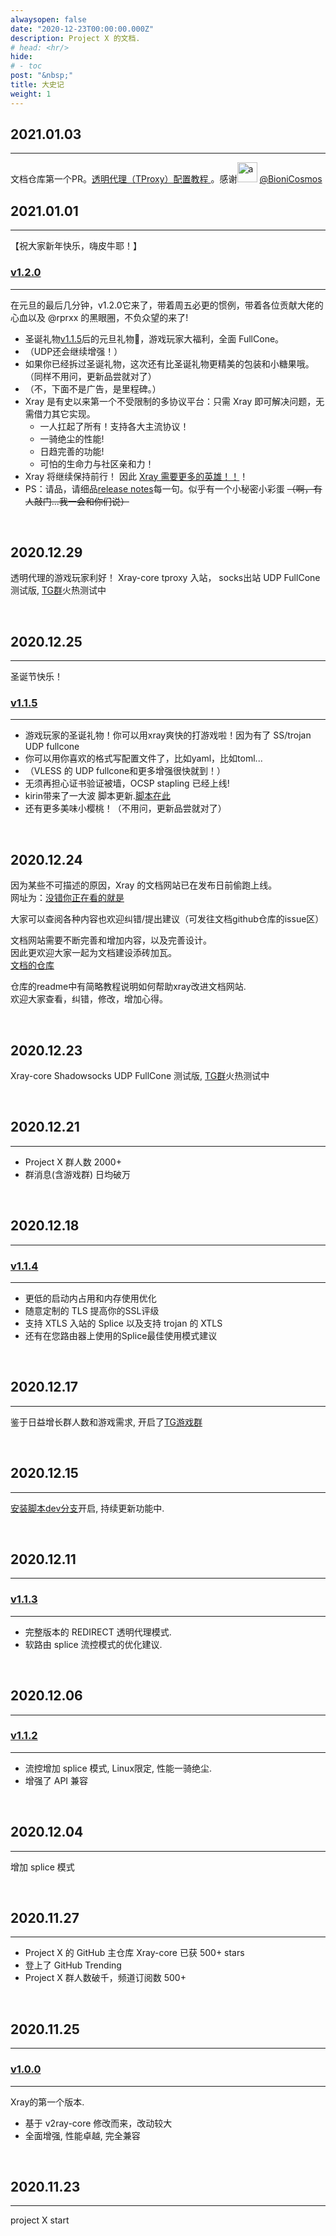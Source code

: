 ```yaml
---
alwaysopen: false
date: "2020-12-23T00:00:00.000Z"
description: Project X 的文档.
# head: <hr/>
hide:
# - toc
post: "&nbsp;"
title: 大史记
weight: 1
---
```


## 2021.01.03
---
文档仓库第一个PR。[透明代理（TProxy）配置教程 ](../../documents/level-2/tproxy) 。感谢<img src="https://avatars2.githubusercontent.com/u/41363844?s=32" width="32px" height="32px" alt="a"/> [@BioniCosmos](https://github.com/BioniCosmos)


## 2021.01.01
---

【祝大家新年快乐，嗨皮牛耶！】

###  [v1.2.0](https://github.com/XTLS/Xray-core/releases/tag/v1.2.0)
---

在元旦的最后几分钟，v1.2.0它来了，带着周五必更的惯例，带着各位贡献大佬的心血以及 @rprxx 的黑眼圈，不负众望的来了!
- 圣诞礼物[v1.1.5](https://xtls.github.io/about/new/#20201225)后的元旦礼物🎁，游戏玩家大福利，全面 FullCone。
- （UDP还会继续增强！）
- 如果你已经拆过圣诞礼物，这次还有比圣诞礼物更精美的包装和小糖果哦。（同样不用问，更新品尝就对了）
- （不，下面不是广告，是里程碑。）
- Xray 是有史以来第一个不受限制的多协议平台：只需 Xray 即可解决问题，无需借力其它实现。
  - 一人扛起了所有！支持各大主流协议！
  - 一骑绝尘的性能!
  - 日趋完善的功能!
  - 可怕的生命力与社区亲和力！
- Xray 将继续保持前行！ 因此 [Xray 需要更多的英雄！！](https://github.com/XTLS/Xray-core/discussions/56)！
- PS：请品，请细品[release notes](https://github.com/XTLS/Xray-core/releases/tag/v1.2.0)每一句。似乎有一个小秘密小彩蛋 ~~（啊，有人敲门...我一会和你们说）~~

<br />

## 2020.12.29
透明代理的游戏玩家利好！ Xray-core tproxy 入站， socks出站 UDP FullCone 测试版, [TG群](https://t.me/projectXray)火热测试中

<br />

## 2020.12.25
---
圣诞节快乐！

###  [v1.1.5](https://github.com/XTLS/Xray-core/releases/tag/v1.1.5)
---
- 游戏玩家的圣诞礼物！你可以用xray爽快的打游戏啦！因为有了 SS/trojan UDP fullcone 
- 你可以用你喜欢的格式写配置文件了，比如yaml，比如toml...
- （VLESS 的 UDP fullcone和更多增强很快就到！）
- 无须再担心证书验证被墙，OCSP stapling 已经上线!
- kirin带来了一大波   脚本更新.[脚本在此](https://github.com/XTLS/Xray-install)
- 还有更多美味小樱桃！（不用问，更新品尝就对了）

<br />

## 2020.12.24
因为某些不可描述的原因，Xray 的文档网站已在发布日前偷跑上线。<br>
网址为：[没错你正在看的就是](https://xtls.github.io)

大家可以查阅各种内容也欢迎纠错/提出建议（可发往文档github仓库的issue区）

文档网站需要不断完善和增加内容，以及完善设计。<br>
因此更欢迎大家一起为文档建设添砖加瓦。<br>
[文档的仓库](https://github.com/XTLS/XTLS.github.io)

仓库的readme中有简略教程说明如何帮助xray改进文档网站.<br>
欢迎大家查看，纠错，修改，增加心得。

<br />

## 2020.12.23
Xray-core Shadowsocks UDP FullCone 测试版, [TG群](https://t.me/projectXray)火热测试中

<br />

## 2020.12.21
---
- Project X 群人数 2000+
- 群消息(含游戏群) 日均破万

<br />

## 2020.12.18
---
###  [v1.1.4](https://github.com/XTLS/Xray-core/releases/tag/v1.1.4)
---
- 更低的启动内占用和内存使用优化
- 随意定制的 TLS 提高你的SSL评级
- 支持 XTLS 入站的 Splice 以及支持 trojan 的 XTLS
- 还有在您路由器上使用的Splice最佳使用模式建议

<br />

## 2020.12.17
---

鉴于日益增长群人数和游戏需求, 开启了[TG游戏群](https://t.me/joinchat/UO4NixbB_XDQJOUjS6mHEQ)

<br />

## 2020.12.15
---

[安装脚本dev分支](https://github.com/XTLS/Xray-install/tree/dev)开启, 持续更新功能中.

<br />

## 2020.12.11
---
### [v1.1.3](https://github.com/XTLS/Xray-core/releases/tag/v1.1.3)
---
- 完整版本的 REDIRECT 透明代理模式.
- 软路由 splice 流控模式的优化建议.

<br />

## 2020.12.06
---
### [v1.1.2](https://github.com/XTLS/Xray-core/releases/tag/v1.1.2)
---
- 流控增加 splice 模式, Linux限定, 性能一骑绝尘.
- 增强了 API 兼容

<br />

## 2020.12.04
---
增加 splice 模式

<br />

## 2020.11.27
---
- Project X 的 GitHub 主仓库 Xray-core 已获 500+ stars
- 登上了 GitHub Trending
- Project X 群人数破千，频道订阅数 500+

<br />

## 2020.11.25
---
### [v1.0.0](https://github.com/XTLS/Xray-core/releases/tag/v1.0.0)
---
Xray的第一个版本.
- 基于 v2ray-core 修改而来，改动较大
- 全面增强, 性能卓越, 完全兼容

<br />

## 2020.11.23
---
project X start
